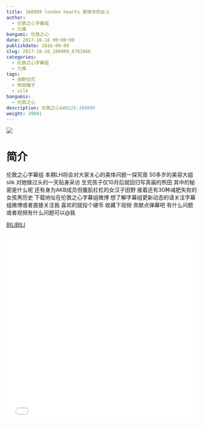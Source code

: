 ```yaml
---
title: 160909 london hearts 美体中的女人
author: 
  - 伦敦之心字幕组
  - 九條
bangumi: 伦敦之心
date: 2017-10-16 00:00:00
publishdate: 2016-09-09
slug: 2017-10-16_160909_6781666
categories: 
  - 伦敦之心字幕组
  - 九條
tags: 
  - 田野优花
  - 熊田曜子
  - silk
bangumis: 
  - 伦敦之心
description: 伦敦之心&#8226;160909
weight: 39091
---
```


![](https://i.imgur.com/Vam96vj.jpg)

# 简介  
伦敦之心字幕组 本期LH将会对大家关心的美体问题一探究竟  50多岁的美容大姐silk 对她做过头的一天贴身采访 生完孩子仅10月后就回归写真届的熊田 其中的秘密是什么呢 还有身为AKB成员但腹肌杠杠的女汉子田野 接着还有30种减肥失败的女孩黑历史 下载地址在伦敦之心字幕组微博 想了解字幕组更新动态的请关注字幕组微博或者直接关注我 喜欢的就投个硬币 收藏下视频 贡献点弹幕吧
有什么问题或者视频有什么问题可以@我

  [BILIBILI](https://www.bilibili.com/video/av6781666/)


<div class="vcontainer">  <iframe class='video' src="//www.bilibili.com/blackboard/player.html?cid=11043871&aid=6781666" width="100%" height="500" frameborder="0" allowfullscreen="allowfullscreen"></iframe></div>
